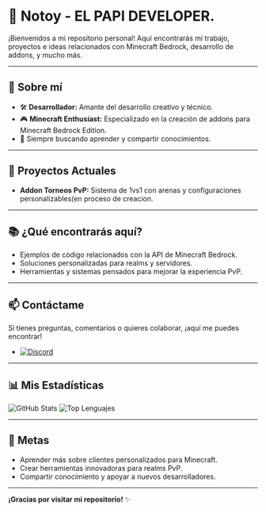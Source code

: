 # 👾 Notoy - EL PAPI DEVELOPER. 

¡Bienvenidos a mi repositorio personal! Aquí encontrarás mi trabajo, proyectos e ideas relacionados con Minecraft Bedrock, desarrollo de addons, y mucho más.

---

## 🌟 Sobre mí
- 🛠️ **Desarrollador:** Amante del desarrollo creativo y técnico.
- 🎮 **Minecraft Enthusiast:** Especializado en la creación de addons para Minecraft Bedrock Edition.
- 🌱 Siempre buscando aprender y compartir conocimientos.

---

## 🚀 Proyectos Actuales
- **Addon Torneos PvP:** Sistema de 1vs1 con arenas y configuraciones personalizables(en proceso de creacion.

---

## 📚 ¿Qué encontrarás aquí?
- Ejemplos de código relacionados con la API de Minecraft Bedrock.
- Soluciones personalizadas para realms y servidores.
- Herramientas y sistemas pensados para mejorar la experiencia PvP.

---

## 📫 Contáctame
Si tienes preguntas, comentarios o quieres colaborar, ¡aquí me puedes encontrar!
- [![Discord](https://img.shields.io/badge/Discord-Notoy%231234-%237289DA?style=for-the-badge&logo=discord&logoColor=white)](https://discord.com/)


---

## 📊 Mis Estadísticas
![GitHub Stats](https://github-readme-stats.vercel.app/api?username=NotoyVP&show_icons=true&theme=radical)
![Top Lenguajes](https://github-readme-stats.vercel.app/api/top-langs/?username=NotoyVP&layout=compact&theme=radical)

---

## 🎯 Metas
- Aprender más sobre clientes personalizados para Minecraft.
- Crear herramientas innovadoras para realms PvP.
- Compartir conocimiento y apoyar a nuevos desarrolladores.

---

**¡Gracias por visitar mi repositorio!** ✨
